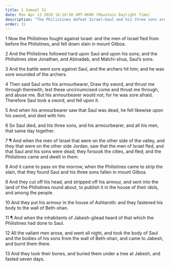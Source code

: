 ```yaml
---
title: 1 Samuel 31
date: Mon Apr 13 2020 16:18:58 GMT-0600 (Mountain Daylight Time)
description: "The Philistines defeat Israel—Saul and his three sons are slain—Their bodies are retrieved by the Gileadites and burned."
order: 31
---
```


1 Now the Philistines fought against Israel: and the men of Israel fled from before the Philistines, and fell down slain in mount Gilboa.

2 And the Philistines followed hard upon Saul and upon his sons; and the Philistines slew Jonathan, and Abinadab, and Malchi-shua, Saul’s sons.

3 And the battle went sore against Saul, and the archers hit him; and he was sore wounded of the archers.

4 Then said Saul unto his armourbearer, Draw thy sword, and thrust me through therewith; lest these uncircumcised come and thrust me through, and abuse me. But his armourbearer would not; for he was sore afraid. Therefore Saul took a sword, and fell upon it.

5 And when his armourbearer saw that Saul was dead, he fell likewise upon his sword, and died with him.

6 So Saul died, and his three sons, and his armourbearer, and all his men, that same day together.

7 ¶ And when the men of Israel that were on the other side of the valley, and they that were on the other side Jordan, saw that the men of Israel fled, and that Saul and his sons were dead, they forsook the cities, and fled; and the Philistines came and dwelt in them.

8 And it came to pass on the morrow, when the Philistines came to strip the slain, that they found Saul and his three sons fallen in mount Gilboa.

9 And they cut off his head, and stripped off his armour, and sent into the land of the Philistines round about, to publish it in the house of their idols, and among the people.

10 And they put his armour in the house of Ashtaroth: and they fastened his body to the wall of Beth-shan.

11 ¶ And when the inhabitants of Jabesh-gilead heard of that which the Philistines had done to Saul.

12 All the valiant men arose, and went all night, and took the body of Saul and the bodies of his sons from the wall of Beth-shan, and came to Jabesh, and burnt them there.

13 And they took their bones, and buried them under a tree at Jabesh, and fasted seven days.
